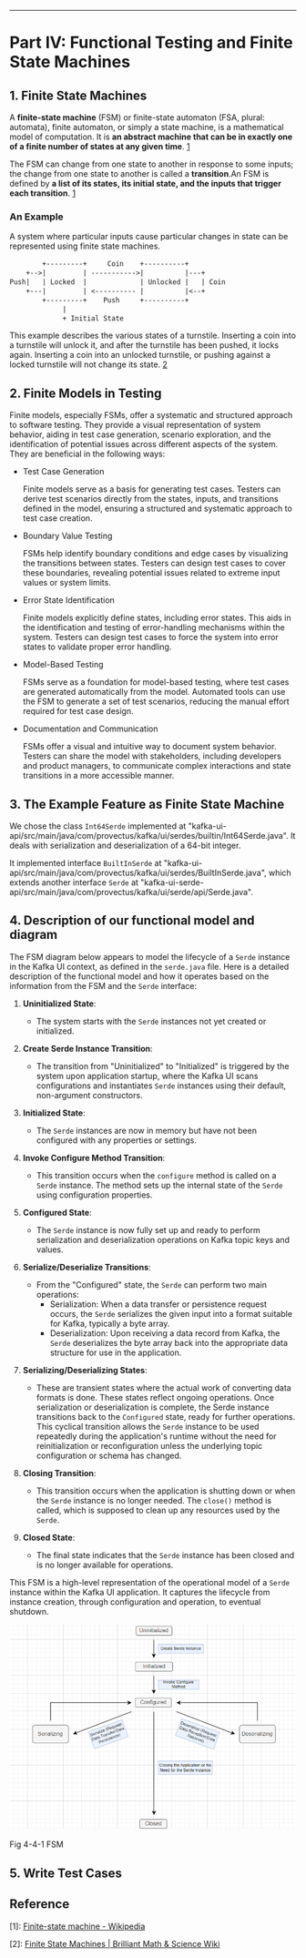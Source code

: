 
---

# Part IV: Functional Testing and Finite State Machines

## 1. Finite State Machines

A **finite-state machine** (FSM) or finite-state automaton (FSA, plural: automata), finite automaton, or simply a state machine, is a mathematical model of computation. It is __an abstract machine that can be in exactly one of a finite number of states at any given time__. [1](https://en.wikipedia.org/wiki/Finite-state_machine)

The FSM can change from one state to another in response to some inputs; the change from one state to another is called a **transition**.An FSM is defined by __a list of its states, its initial state, and the inputs that trigger each transition__. [1](https://en.wikipedia.org/wiki/Finite-state_machine)

### An Example

A system where particular inputs cause particular changes in state can be represented using finite state machines. 

```
        +---------+     Coin    +----------+
    +-->|         | ----------->|          |---+
Push|   | Locked  |             | Unlocked |   | Coin
    +---|         | <---------- |          |<--+
        +---------+    Push     +----------+
             |
             + Initial State
```

This example describes the various states of a turnstile. Inserting a coin into a turnstile will unlock it, and after the turnstile has been pushed, it locks again. Inserting a coin into an unlocked turnstile, or pushing against a locked turnstile will not change its state. [2](https://brilliant.org/wiki/finite-state-machines/)

## 2. Finite Models in Testing
Finite models, especially FSMs, offer a systematic and structured approach to software testing. 
They provide a visual representation of system behavior, aiding in test case generation, scenario exploration, and the identification of potential issues across different aspects of the system.
They are beneficial in the following ways:


- Test Case Generation

    Finite models serve as a basis for generating test cases. Testers can derive test scenarios directly from the states, inputs, and transitions defined in the model, ensuring a structured and systematic approach to test case creation.

- Boundary Value Testing

    FSMs help identify boundary conditions and edge cases by visualizing the transitions between states. Testers can design test cases to cover these boundaries, revealing potential issues related to extreme input values or system limits.

- Error State Identification

    Finite models explicitly define states, including error states. This aids in the identification and testing of error-handling mechanisms within the system. Testers can design test cases to force the system into error states to validate proper error handling.

- Model-Based Testing

    FSMs serve as a foundation for model-based testing, where test cases are generated automatically from the model. Automated tools can use the FSM to generate a set of test scenarios, reducing the manual effort required for test case design.

- Documentation and Communication

    FSMs offer a visual and intuitive way to document system behavior. Testers can share the model with stakeholders, including developers and product managers, to communicate complex interactions and state transitions in a more accessible manner.


## 3. The Example Feature as Finite State Machine

We chose the class `Int64Serde` implemented at "kafka-ui-api/src/main/java/com/provectus/kafka/ui/serdes/builtin/Int64Serde.java".
It deals with serialization and deserialization of a 64-bit integer.

It implemented interface `BuiltInSerde` at "kafka-ui-api/src/main/java/com/provectus/kafka/ui/serdes/BuiltInSerde.java", which extends another interface `Serde` at "kafka-ui-serde-api/src/main/java/com/provectus/kafka/ui/serde/api/Serde.java".

## 4. Description of our functional model and diagram

The FSM diagram below appears to model the lifecycle of a `Serde` instance in the Kafka UI context, as defined in the `serde.java` file. Here is a detailed description of the functional model and how it operates based on the information from the FSM and the `Serde` interface:

1. **Uninitialized State**:
    - The system starts with the `Serde` instances not yet created or initialized.

2. **Create Serde Instance Transition**:
    - The transition from "Uninitialized" to "Initialized" is triggered by the system upon application startup, where the Kafka UI scans configurations and instantiates `Serde` instances using their default, non-argument constructors.

3. **Initialized State**:
    - The `Serde` instances are now in memory but have not been configured with any properties or settings.

4. **Invoke Configure Method Transition**:
    - This transition occurs when the `configure` method is called on a `Serde` instance. The method sets up the internal state of the `Serde` using configuration properties.

5. **Configured State**:
    - The `Serde` instance is now fully set up and ready to perform serialization and deserialization operations on Kafka topic keys and values.

6. **Serialize/Deserialize Transitions**:
    - From the "Configured" state, the `Serde` can perform two main operations:
        - Serialization: When a data transfer or persistence request occurs, the `Serde` serializes the given input into a format suitable for Kafka, typically a byte array.
        - Deserialization: Upon receiving a data record from Kafka, the `Serde` deserializes the byte array back into the appropriate data structure for use in the application.

7. **Serializing/Deserializing States**:
    - These are transient states where the actual work of converting data formats is done. These states reflect ongoing operations. Once serialization or deserialization is complete, the Serde instance transitions back to the `Configured` state, ready for further operations. This cyclical transition allows the `Serde` instance to be used repeatedly during the application's runtime without the need for reinitialization or reconfiguration unless the underlying topic configuration or schema has changed.

8. **Closing Transition**:
    - This transition occurs when the application is shutting down or when the `Serde` instance is no longer needed. The `close()` method is called, which is supposed to clean up any resources used by the `Serde`.

9. **Closed State**:
    - The final state indicates that the `Serde` instance has been closed and is no longer available for operations.

This FSM is a high-level representation of the operational model of a `Serde` instance within the Kafka UI application. It captures the lifecycle from instance creation, through configuration and operation, to eventual shutdown.

![Fig 4-4-1 FSM](Fig/Untitled%202.png)

Fig 4-4-1 FSM

## 5. Write Test Cases


## Reference

[1]: [Finite-state machine - Wikipedia](https://en.wikipedia.org/wiki/Finite-state_machine)

[2]: [Finite State Machines | Brilliant Math & Science Wiki](https://brilliant.org/wiki/finite-state-machines/)

